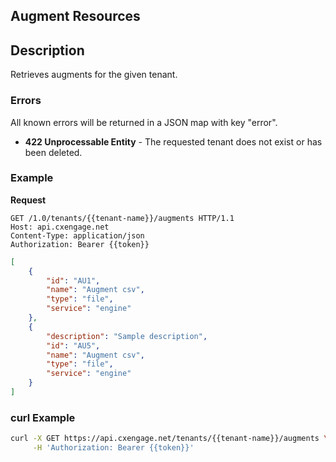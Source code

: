 ## Augment Resources

## Description

Retrieves augments for the given tenant.


### Errors

All known errors will be returned in a JSON map with key "error".

- **422 Unprocessable Entity** - The requested tenant does not exist or has been deleted.

### Example

**Request**

```http
GET /1.0/tenants/{{tenant-name}}/augments HTTP/1.1
Host: api.cxengage.net
Content-Type: application/json
Authorization: Bearer {{token}}
```

```json
[
    {
        "id": "AU1",
        "name": "Augment csv",
        "type": "file",
        "service": "engine"
    },
    {
        "description": "Sample description",
        "id": "AU5",
        "name": "Augment csv",
        "type": "file",
        "service": "engine"
    }
]
```
 
### curl Example

```bash
curl -X GET https://api.cxengage.net/tenants/{{tenant-name}}/augments \
     -H 'Authorization: Bearer {{token}}'

```
